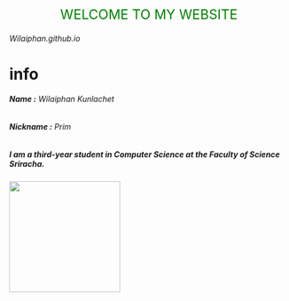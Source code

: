 <div align ="center" style="font-size:24px; color:green">
  WELCOME TO MY WEBSITE
</div>


###### Wilaiphan.github.io


# info


###### **Name :** Wilaiphan Kunlachet
###### **Nickname :** Prim
##### I am a third-year student in Computer Science at the Faculty of Science Sriracha.

 
<img src = "/img/wilai.png" width = "200">

